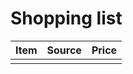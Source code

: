 # Shopping list

Item                | Source            | Price
:---                | :---              | :---
                    |                   |
